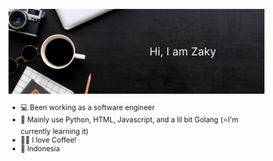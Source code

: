 ![Header](assets/header.png)

- 💻 Been working as a software engineer
- 📖 Mainly use Python, HTML, Javascript, and a lil bit Golang (⭐I'm currently learning it)
- 😶‍🌫️ I love Coffee!
- 📌 Indonesia
